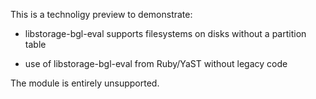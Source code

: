 
This is a technoligy preview to demonstrate:

- libstorage-bgl-eval supports filesystems on disks without a partition table

- use of libstorage-bgl-eval from Ruby/YaST without legacy code

The module is entirely unsupported.

